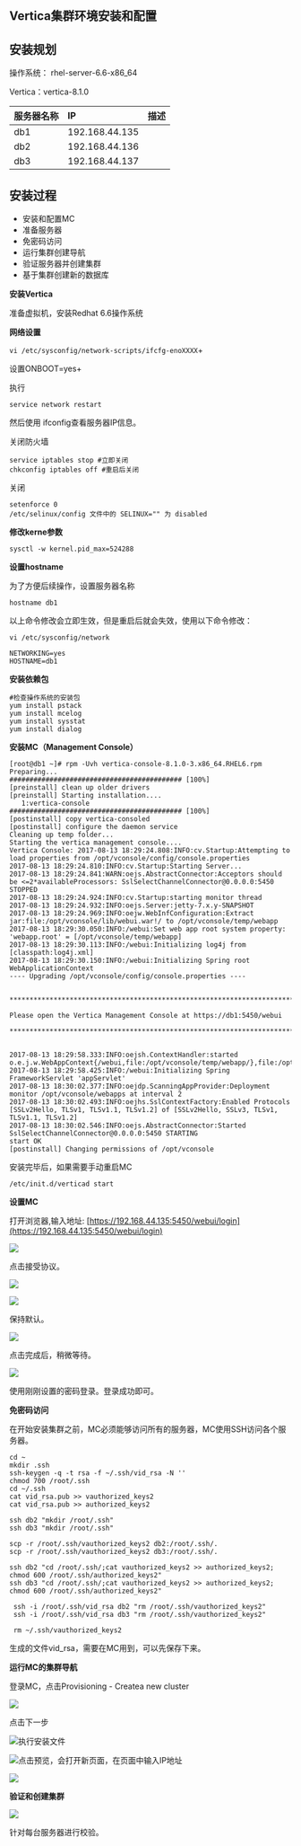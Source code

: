 ## **Vertica集群环境安装和配置**

## 安装规划

操作系统： rhel-server-6.6-x86\_64

Vertica：vertica-8.1.0

| 服务器名称 | IP | 描述 |
| :--- | :--- | :--- |
| db1 | 192.168.44.135 |  |
| db2 | 192.168.44.136 |  |
| db3 | 192.168.44.137 |  |

## 安装过程

* 安装和配置MC
* 准备服务器
* 免密码访问
* 运行集群创建导航
* 验证服务器并创建集群
* 基于集群创建新的数据库

**安装Vertica**

准备虚拟机，安装Redhat 6.6操作系统

**网络设置**

`vi /etc/sysconfig/network-scripts/ifcfg-enoXXXX`+

设置ONBOOT=yes+

执行

`service network restart`

然后使用 ifconfig查看服务器IP信息。

关闭防火墙

```
service iptables stop #立即关闭
chkconfig iptables off #重启后关闭
```

关闭

```
setenforce 0
/etc/selinux/config 文件中的 SELINUX="" 为 disabled
```

**修改kerne参数**

```
sysctl -w kernel.pid_max=524288
```

**设置hostname**

为了方便后续操作，设置服务器名称

`hostname db1`

以上命令修改会立即生效，但是重启后就会失效，使用以下命令修改：

```
vi /etc/sysconfig/network

NETWORKING=yes
HOSTNAME=db1
```

**安装依赖包**

```
#检查操作系统的安装包
yum install pstack 
yum install mcelog
yum install sysstat
yum install dialog
```

**安装MC（Management Console）**

```
[root@db1 ~]# rpm -Uvh vertica-console-8.1.0-3.x86_64.RHEL6.rpm 
Preparing...                ########################################### [100%]
[preinstall] clean up older drivers
[preinstall] Starting installation....
   1:vertica-console        ########################################### [100%]
[postinstall] copy vertica-consoled
[postinstall] configure the daemon service
Cleaning up temp folder...
Starting the vertica management console....
Vertica Console: 2017-08-13 18:29:24.808:INFO:cv.Startup:Attempting to load properties from /opt/vconsole/config/console.properties
2017-08-13 18:29:24.810:INFO:cv.Startup:Starting Server...
2017-08-13 18:29:24.841:WARN:oejs.AbstractConnector:Acceptors should be <=2*availableProcessors: SslSelectChannelConnector@0.0.0.0:5450 STOPPED
2017-08-13 18:29:24.924:INFO:cv.Startup:starting monitor thread
2017-08-13 18:29:24.932:INFO:oejs.Server:jetty-7.x.y-SNAPSHOT
2017-08-13 18:29:24.969:INFO:oejw.WebInfConfiguration:Extract jar:file:/opt/vconsole/lib/webui.war!/ to /opt/vconsole/temp/webapp
2017-08-13 18:29:30.050:INFO:/webui:Set web app root system property: 'webapp.root' = [/opt/vconsole/temp/webapp]
2017-08-13 18:29:30.113:INFO:/webui:Initializing log4j from [classpath:log4j.xml]
2017-08-13 18:29:30.150:INFO:/webui:Initializing Spring root WebApplicationContext
---- Upgrading /opt/vconsole/config/console.properties ----


************************************************************************************************************

Please open the Vertica Management Console at https://db1:5450/webui

************************************************************************************************************


2017-08-13 18:29:58.333:INFO:oejsh.ContextHandler:started o.e.j.w.WebAppContext{/webui,file:/opt/vconsole/temp/webapp/},file:/opt/vconsole/lib/webui.war
2017-08-13 18:29:58.425:INFO:/webui:Initializing Spring FrameworkServlet 'appServlet'
2017-08-13 18:30:02.377:INFO:oejdp.ScanningAppProvider:Deployment monitor /opt/vconsole/webapps at interval 2
2017-08-13 18:30:02.493:INFO:oejhs.SslContextFactory:Enabled Protocols [SSLv2Hello, TLSv1, TLSv1.1, TLSv1.2] of [SSLv2Hello, SSLv3, TLSv1, TLSv1.1, TLSv1.2]
2017-08-13 18:30:02.546:INFO:oejs.AbstractConnector:Started SslSelectChannelConnector@0.0.0.0:5450 STARTING
start OK
[postinstall] Changing permissions of /opt/vconsole
```

安装完毕后，如果需要手动重启MC

```
/etc/init.d/verticad start
```

**设置MC**

打开浏览器,输入地址: [https://192.168.44.135:5450/webui/login](https://192.168.44.135:5450/webui/login)

![](/assets-10/10.1_1.png)

点击接受协议。

![](/assets-10/10.1_2.png)

![](/assets-10/10.1_3.png)

保持默认。

![](/assets-10/10.1_4.png)

点击完成后，稍微等待。

![](/assets-10/10.1_5.png)

使用刚刚设置的密码登录。登录成功即可。

**免密码访问**

在开始安装集群之前，MC必须能够访问所有的服务器，MC使用SSH访问各个服务器。

```
cd ~
mkdir .ssh
ssh-keygen -q -t rsa -f ~/.ssh/vid_rsa -N ''
chmod 700 /root/.ssh
cd ~/.ssh
cat vid_rsa.pub >> vauthorized_keys2
cat vid_rsa.pub >> authorized_keys2

ssh db2 "mkdir /root/.ssh"
ssh db3 "mkdir /root/.ssh"

scp -r /root/.ssh/vauthorized_keys2 db2:/root/.ssh/.
scp -r /root/.ssh/vauthorized_keys2 db3:/root/.ssh/.

ssh db2 "cd /root/.ssh/;cat vauthorized_keys2 >> authorized_keys2; chmod 600 /root/.ssh/authorized_keys2"
ssh db3 "cd /root/.ssh/;cat vauthorized_keys2 >> authorized_keys2; chmod 600 /root/.ssh/authorized_keys2"

 ssh -i /root/.ssh/vid_rsa db2 "rm /root/.ssh/vauthorized_keys2"
 ssh -i /root/.ssh/vid_rsa db3 "rm /root/.ssh/vauthorized_keys2"

 rm ~/.ssh/vauthorized_keys2
```

生成的文件vid\_rsa，需要在MC用到，可以先保存下来。

**运行MC的集群导航**

登录MC，点击Provisioning -  Createa new cluster

![](/assets-10/10.1_7.png)

点击下一步

![](/assets-10/10.1_8.png)执行安装文件

![](/assets-10/10.1_9.png)点击预览，会打开新页面，在页面中输入IP地址

![](/assets-10/10.1_10.png)

**验证和创建集群**

![](/assets-10/10.1_12.png)

针对每台服务器进行校验。

